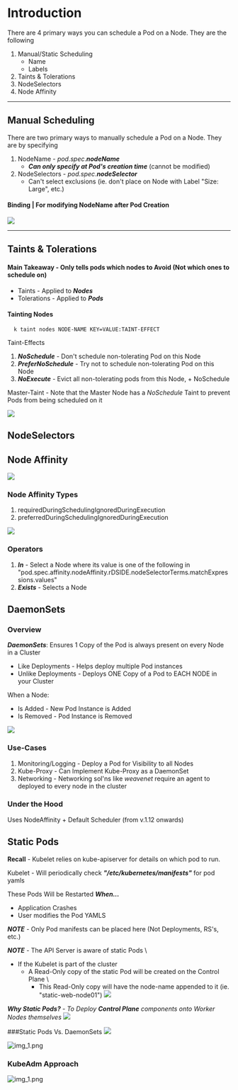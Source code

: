 # Introduction

There are 4 primary ways you can schedule a Pod on a Node. They are the following
1) Manual/Static Scheduling
    - Name
    - Labels
2) Taints & Tolerations
3) NodeSelectors
4) Node Affinity

---
## Manual Scheduling 

There are two primary ways to manually schedule a Pod on a Node. They are by specifying
1) NodeName - *pod.spec*.***nodeName***
   - ***Can only specify at Pod's  creation time*** (cannot be modified)
2) NodeSelectors - *pod.spec*.***nodeSelector***
   - Can't select exclusions (ie. don't place on Node with Label "Size: Large", etc.)

#### Binding | For modifying NodeName after Pod Creation
![](assets/3_node_name_binding.png)

-----
## Taints & Tolerations

#### Main Takeaway - Only tells pods which nodes to Avoid (Not which ones to schedule on)

- Taints - Applied to ***Nodes***
- Tolerations - Applied to ***Pods***

#### Tainting Nodes

      k taint nodes NODE-NAME KEY=VALUE:TAINT-EFFECT

Taint-Effects
   1) ***NoSchedule*** - Don't schedule non-tolerating Pod on this Node
   2) ***PreferNoSchedule*** - Try not to schedule non-tolerating Pod on this Node
   3) ***NoExecute*** - Evict all non-tolerating pods from this Node, + NoSchedule


Master-Taint - Note that the Master Node has a *NoSchedule* Taint to prevent Pods from being scheduled on it

![](assets/3_master_node_taint.png)

## NodeSelectors

## Node Affinity

![](assets/3_node_affinity_basic.png)

### Node Affinity Types
1) requiredDuringSchedulingIgnoredDuringExecution
2) preferredDuringSchedulingIgnoredDuringExecution

![](assets/3_node_affinity_types.png)


### Operators
1) ***In*** - Select a Node where its value is one of the following in 
   "pod.spec.affinity.nodeAffinity.rDSIDE.nodeSelectorTerms.matchExpressions.values"
2) ***Exists*** - Selects a Node 



## DaemonSets

### Overview 
***DaemonSets***: Ensures 1 Copy of the Pod is always present on every Node in a Cluster
- Like Deployments - Helps deploy multiple Pod instances 
- Unlike Deployments - Deploys ONE Copy of a Pod to EACH NODE in your Cluster

When a Node:
   - Is Added - New Pod Instance is Added
   - Is Removed - Pod Instance is Removed

![](assets/3_daemonset_overview.png)

### Use-Cases

1) Monitoring/Logging - Deploy a Pod for Visibility to all Nodes
2) Kube-Proxy - Can Implement Kube-Proxy as a DaemonSet
3) Networking - Networking sol'ns like *weavenet* require an agent to deployed to every node in the cluster

### Under the Hood
Uses NodeAffinity + Default Scheduler (from v.1.12 onwards)


## Static Pods

**Recall** - Kubelet relies on kube-apiserver for details on which pod to run. 

Kubelet - Will periodically check ***"/etc/kubernetes/manifests"*** for pod yamls

These Pods Will be Restarted ***When...***
- Application Crashes
- User modifies the Pod YAMLS

***NOTE*** - Only Pod manifests can be placed here (Not Deployments, RS's, etc.)

***NOTE*** - The API Server is aware of static Pods \
- If the Kubelet is part of the  cluster
  - A Read-Only copy of the static Pod will be created on the Control Plane \
      - This Read-Only copy will have the node-name appended to it (ie. "static-web-node01")
![](assets/static_pod_example.png)
        
***Why Static Pods?*** - *To Deploy **Control Plane** components onto Worker Nodes themselves*
![](assets/3_static_pod_control_plane.png)

###Static Pods Vs. DaemonSets
![](assets/3_static_pods_vs_daemonsets.png)

![img_1.png](assets/3_static_pod_directory.png)


### KubeAdm Approach
![img_1.png](assets/3_static_pod_kube_adm_approach.png)

